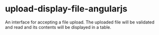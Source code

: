 # upload-display-file-angularjs
An interface for accepting a file upload. The uploaded file will be validated and read and its contents will be displayed in a table.
